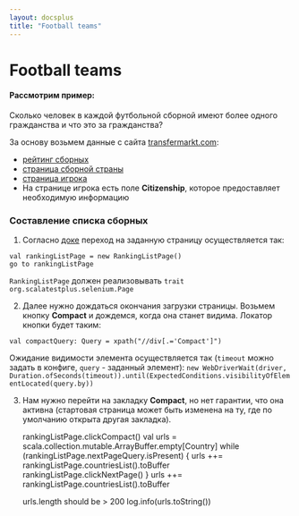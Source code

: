 ```yaml
---
layout: docsplus 
title: "Football teams"
---
```


# Football teams

#### Рассмотрим пример: 
Сколько человек в каждой футбольной сборной имеют более одного гражданства и что это за гражданства?

За основу возьмем данные с сайта [transfermarkt.com](https://www.transfermarkt.com/):
- [рейтинг сборных](https://www.transfermarkt.com/statistik/weltrangliste/statistik)
- [страница сборной страны](https://www.transfermarkt.com/belgien/startseite/verein/3382)
- [страница игрока](https://www.transfermarkt.com/dedryck-boyata/profil/spieler/88262)
- На странице игрока есть поле **Citizenship**, которое предоставляет необходимую информацию

### Составление списка сборных

1) Согласно [доке](https://www.scalatest.org/plus/selenium) переход на заданную страницу осуществляется так: 
```
val rankingListPage = new RankingListPage()
go to rankingListPage
```
`RankingListPage` должен реализовывать `trait org.scalatestplus.selenium.Page`

2) Далее нужно дождаться окончания загрузки страницы. Возьмем кнопку **Compact** и дождемся, когда она станет видима.
Локатор кнопки будет таким: 
   
`val compactQuery: Query = xpath("//div[.='Compact']")`
   
Ожидание видимости элемента осуществляется так (`timeout` можно задать в конфиге, `query` - заданный элемент):
`new WebDriverWait(driver, Duration.ofSeconds(timeout)).until(ExpectedConditions.visibilityOfElementLocated(query.by))`

3) Нам нужно перейти на закладку **Compact**, но нет гарантии, что она активна 
(стартовая страница может быть изменена на ту, где по умолчанию открыта другая закладка).
   


   rankingListPage.clickCompact()
   val urls = scala.collection.mutable.ArrayBuffer.empty[Country]
   while (rankingListPage.nextPageQuery.isPresent) {
   urls ++= rankingListPage.countriesList().toBuffer
   rankingListPage.clickNextPage()
   }
   urls ++= rankingListPage.countriesList().toBuffer

   urls.length should be > 200
   log.info(urls.toString())

